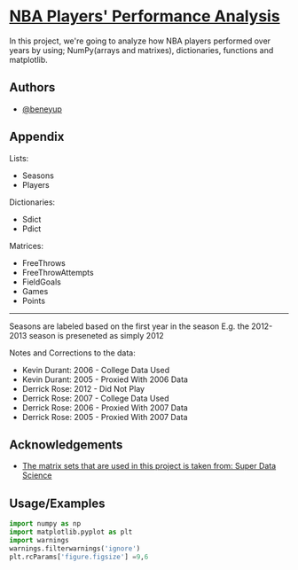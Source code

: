 # [NBA Players' Performance Analysis](https://github.com/beneyup/Python-Portfolio-Projects/tree/master-branch)

In this project, we're going to analyze how NBA players performed over years
by using; NumPy(arrays and matrixes), dictionaries, functions and matplotlib.


## Authors

- [@beneyup](https://www.github.com/beneyup)



## Appendix

Lists:
 - Seasons
 - Players

Dictionaries:
 - Sdict
 - Pdict

Matrices:
 - FreeThrows
 - FreeThrowAttempts
 - FieldGoals
 - Games
 - Points

---

Seasons are labeled based on the first year in the season
E.g. the 2012-2013 season is preseneted as simply 2012

Notes and Corrections to the data:
 - Kevin Durant: 2006 - College Data Used
 - Kevin Durant: 2005 - Proxied With 2006 Data
 - Derrick Rose: 2012 - Did Not Play
 - Derrick Rose: 2007 - College Data Used
 - Derrick Rose: 2006 - Proxied With 2007 Data
 - Derrick Rose: 2005 - Proxied With 2007 Data
## Acknowledgements

 - [The matrix sets that are used in this project is taken from: Super Data Science](https://www.superdatascience.com)



## Usage/Examples

```python
import numpy as np
import matplotlib.pyplot as plt
import warnings
warnings.filterwarnings('ignore')
plt.rcParams['figure.figsize'] =9,6

```

